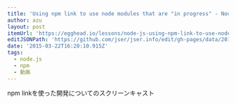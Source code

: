 ```yaml
---
title: 'Using npm link to use node modules that are "in progress" - Node.js Video Tutorial #free @eggheadio'
author: azu
layout: post
itemUrl: 'https://egghead.io/lessons/node-js-using-npm-link-to-use-node-modules-that-are-in-progress'
editJSONPath: 'https://github.com/jser/jser.info/edit/gh-pages/data/2015/03/index.json'
date: '2015-03-22T16:20:10.915Z'
tags:
  - node.js
  - npm
  - 動画
---
```

npm linkを使った開発についてのスクリーンキャスト

